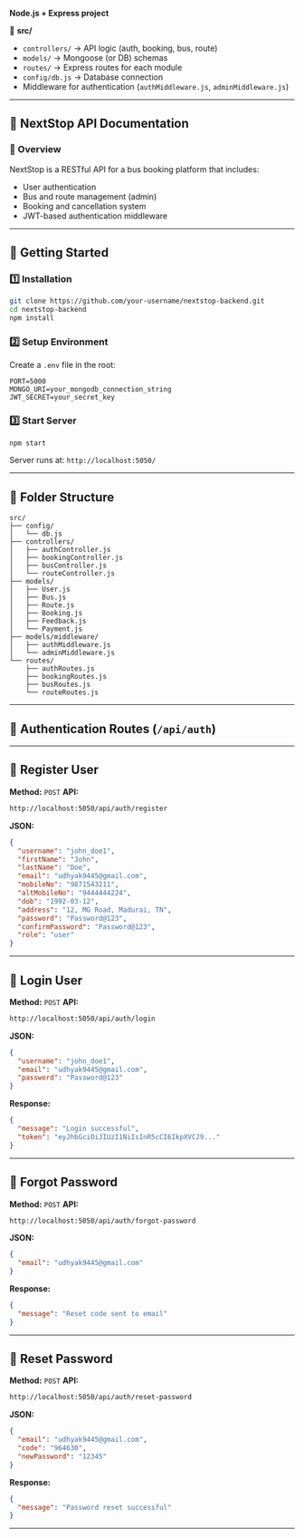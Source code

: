 **Node.js + Express project** 

📁 **src/**

* `controllers/` → API logic (auth, booking, bus, route)
* `models/` → Mongoose (or DB) schemas
* `routes/` → Express routes for each module
* `config/db.js` → Database connection
* Middleware for authentication (`authMiddleware.js`, `adminMiddleware.js`)

---

## 🚌 NextStop API Documentation

### 📘 Overview

NextStop is a RESTful API for a bus booking platform that includes:

* User authentication
* Bus and route management (admin)
* Booking and cancellation system
* JWT-based authentication middleware

---

## 🚀 Getting Started

### 1️⃣ Installation

```bash
git clone https://github.com/your-username/nextstop-backend.git
cd nextstop-backend
npm install
```

### 2️⃣ Setup Environment

Create a `.env` file in the root:

```
PORT=5000
MONGO_URI=your_mongodb_connection_string
JWT_SECRET=your_secret_key
```

### 3️⃣ Start Server

```bash
npm start
```

Server runs at: `http://localhost:5050/`

---

## 📂 Folder Structure

```
src/
├── config/
│   └── db.js
├── controllers/
│   ├── authController.js
│   ├── bookingController.js
│   ├── busController.js
│   └── routeController.js
├── models/
│   ├── User.js
│   ├── Bus.js
│   ├── Route.js
│   ├── Booking.js
│   ├── Feedback.js
│   └── Payment.js
├── models/middleware/
│   ├── authMiddleware.js
│   └── adminMiddleware.js
└── routes/
    ├── authRoutes.js
    ├── bookingRoutes.js
    ├── busRoutes.js
    └── routeRoutes.js
```

---

## 🔐 Authentication Routes (`/api/auth`)
---

## 🪪 Register User

**Method:** `POST`
**API:**

```bash
http://localhost:5050/api/auth/register
```

**JSON:**

```json
{
  "username": "john_doe1",
  "firstName": "John",
  "lastName": "Doe",
  "email": "udhyak9445@gmail.com",
  "mobileNo": "9871543211",
  "altMobileNo": "9444444224",
  "dob": "1992-03-12",
  "address": "12, MG Road, Madurai, TN",
  "password": "Password@123",
  "confirmPassword": "Password@123",
  "role": "user"
}
```

---

## 🔑 Login User

**Method:** `POST`
**API:**

```bash
http://localhost:5050/api/auth/login
```

**JSON:**

```json
{
  "username": "john_doe1",
  "email": "udhyak9445@gmail.com",
  "password": "Password@123"
}
```

**Response:**

```json
{
  "message": "Login successful",
  "token": "eyJhbGciOiJIUzI1NiIsInR5cCI6IkpXVCJ9..."
}
```

---

## 🔄 Forgot Password

**Method:** `POST`
**API:**

```bash
http://localhost:5050/api/auth/forgot-password
```

**JSON:**

```json
{
  "email": "udhyak9445@gmail.com"
}
```

**Response:**

```json
{
  "message": "Reset code sent to email"
}
```

---

## 🔁 Reset Password

**Method:** `POST`
**API:**

```bash
http://localhost:5050/api/auth/reset-password
```

**JSON:**

```json
{
  "email": "udhyak9445@gmail.com",
  "code": "964630",
  "newPassword": "12345"
}
```

**Response:**

```json
{
  "message": "Password reset successful"
}
```

---
